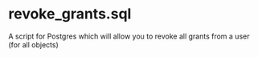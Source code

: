 # revoke_grants.sql
A  script for Postgres which will allow you to revoke all grants from a user (for all objects)

